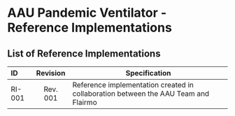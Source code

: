 # AAU Pandemic Ventilator - Reference Implementations

## List of Reference Implementations

| ID | Revision | Specification |
|:---|:-------:|---------------|
| RI-001 | Rev. 001 | Reference implementation created in collaboration between the AAU Team and Flairmo |

